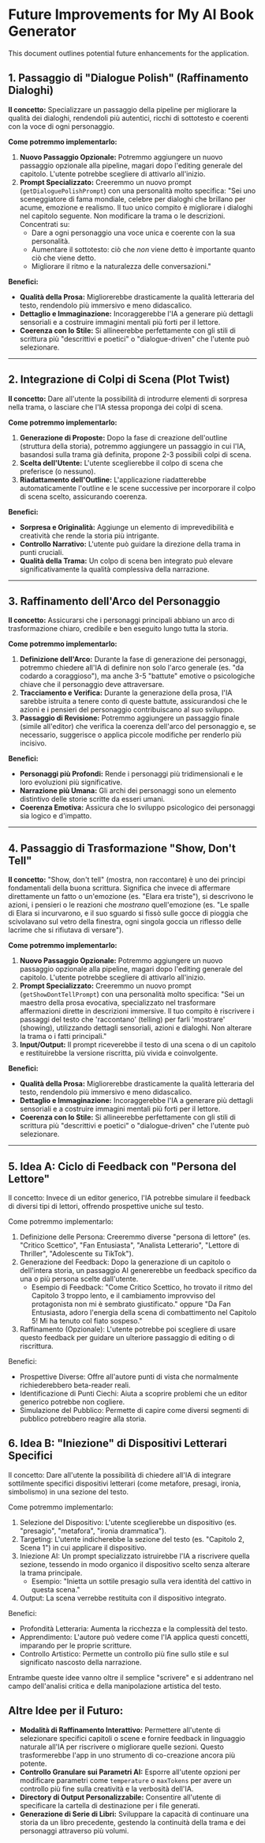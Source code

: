 # Future Improvements for My AI Book Generator

This document outlines potential future enhancements for the application.

## 1. Passaggio di "Dialogue Polish" (Raffinamento Dialoghi)

**Il concetto:** Specializzare un passaggio della pipeline per migliorare la qualità dei dialoghi, rendendoli più autentici, ricchi di sottotesto e coerenti con la voce di ogni personaggio.

**Come potremmo implementarlo:**
1.  **Nuovo Passaggio Opzionale:** Potremmo aggiungere un nuovo passaggio opzionale alla pipeline, magari dopo l'editing generale del capitolo. L'utente potrebbe scegliere di attivarlo all'inizio.
2.  **Prompt Specializzato:** Creeremmo un nuovo prompt (`getDialoguePolishPrompt`) con una personalità molto specifica: "Sei uno sceneggiatore di fama mondiale, celebre per dialoghi che brillano per acume, emozione e realismo. Il tuo unico compito è migliorare i dialoghi nel capitolo seguente. Non modificare la trama o le descrizioni. Concentrati su:
    *   Dare a ogni personaggio una voce unica e coerente con la sua personalità.
    *   Aumentare il sottotesto: ciò che *non* viene detto è importante quanto ciò che viene detto.
    *   Migliorare il ritmo e la naturalezza delle conversazioni."

**Benefici:**
*   **Qualità della Prosa:** Migliorerebbe drasticamente la qualità letteraria del testo, rendendolo più immersivo e meno didascalico.
*   **Dettaglio e Immaginazione:** Incoraggerebbe l'IA a generare più dettagli sensoriali e a costruire immagini mentali più forti per il lettore.
*   **Coerenza con lo Stile:** Si allineerebbe perfettamente con gli stili di scrittura più "descrittivi e poetici" o "dialogue-driven" che l'utente può selezionare.

---

## 2. Integrazione di Colpi di Scena (Plot Twist)

**Il concetto:** Dare all'utente la possibilità di introdurre elementi di sorpresa nella trama, o lasciare che l'IA stessa proponga dei colpi di scena.

**Come potremmo implementarlo:**
1.  **Generazione di Proposte:** Dopo la fase di creazione dell'outline (struttura della storia), potremmo aggiungere un passaggio in cui l'IA, basandosi sulla trama già definita, propone 2-3 possibili colpi di scena.
2.  **Scelta dell'Utente:** L'utente sceglierebbe il colpo di scena che preferisce (o nessuno).
3.  **Riadattamento dell'Outline:** L'applicazione riadatterebbe automaticamente l'outline e le scene successive per incorporare il colpo di scena scelto, assicurando coerenza.

**Benefici:**
*   **Sorpresa e Originalità:** Aggiunge un elemento di imprevedibilità e creatività che rende la storia più intrigante.
*   **Controllo Narrativo:** L'utente può guidare la direzione della trama in punti cruciali.
*   **Qualità della Trama:** Un colpo di scena ben integrato può elevare significativamente la qualità complessiva della narrazione.

---

## 3. Raffinamento dell'Arco del Personaggio

**Il concetto:** Assicurarsi che i personaggi principali abbiano un arco di trasformazione chiaro, credibile e ben eseguito lungo tutta la storia.

**Come potremmo implementarlo:**
1.  **Definizione dell'Arco:** Durante la fase di generazione dei personaggi, potremmo chiedere all'IA di definire non solo l'arco generale (es. "da codardo a coraggioso"), ma anche 3-5 "battute" emotive o psicologiche chiave che il personaggio deve attraversare.
2.  **Tracciamento e Verifica:** Durante la generazione della prosa, l'IA sarebbe istruita a tenere conto di queste battute, assicurandosi che le azioni e i pensieri del personaggio contribuiscano al suo sviluppo.
3.  **Passaggio di Revisione:** Potremmo aggiungere un passaggio finale (simile all'editor) che verifica la coerenza dell'arco del personaggio e, se necessario, suggerisce o applica piccole modifiche per renderlo più incisivo.

**Benefici:**
*   **Personaggi più Profondi:** Rende i personaggi più tridimensionali e le loro evoluzioni più significative.
*   **Narrazione più Umana:** Gli archi dei personaggi sono un elemento distintivo delle storie scritte da esseri umani.
*   **Coerenza Emotiva:** Assicura che lo sviluppo psicologico dei personaggi sia logico e d'impatto.

---

## 4. Passaggio di Trasformazione "Show, Don't Tell"

**Il concetto:** "Show, don't tell" (mostra, non raccontare) è uno dei principi fondamentali della buona scrittura. Significa che invece di affermare direttamente un fatto o un'emozione (es. "Elara era triste"), si descrivono le azioni, i pensieri o le reazioni che *mostrano* quell'emozione (es. "Le spalle di Elara si incurvarono, e il suo sguardo si fissò sulle gocce di pioggia che scivolavano sul vetro della finestra, ogni singola goccia un riflesso delle lacrime che si rifiutava di versare").

**Come potremmo implementarlo:**
1.  **Nuovo Passaggio Opzionale:** Potremmo aggiungere un nuovo passaggio opzionale alla pipeline, magari dopo l'editing generale del capitolo. L'utente potrebbe scegliere di attivarlo all'inizio.
2.  **Prompt Specializzato:** Creeremmo un nuovo prompt (`getShowDontTellPrompt`) con una personalità molto specifica: "Sei un maestro della prosa evocativa, specializzato nel trasformare affermazioni dirette in descrizioni immersive. Il tuo compito è riscrivere i passaggi del testo che 'raccontano' (telling) per farli 'mostrare' (showing), utilizzando dettagli sensoriali, azioni e dialoghi. Non alterare la trama o i fatti principali."
3.  **Input/Output:** Il prompt riceverebbe il testo di una scena o di un capitolo e restituirebbe la versione riscritta, più vivida e coinvolgente.

**Benefici:**
*   **Qualità della Prosa:** Migliorerebbe drasticamente la qualità letteraria del testo, rendendolo più immersivo e meno didascalico.
*   **Dettaglio e Immaginazione:** Incoraggerebbe l'IA a generare più dettagli sensoriali e a costruire immagini mentali più forti per il lettore.
*   **Coerenza con lo Stile:** Si allineerebbe perfettamente con gli stili di scrittura più "descrittivi e poetici" o "dialogue-driven" che l'utente può selezionare.

---

## 5. Idea A: Ciclo di Feedback con "Persona del Lettore"

  Il concetto: Invece di un editor generico, l'IA potrebbe simulare il feedback di diversi tipi di lettori, offrendo prospettive uniche sul
  testo.

  Come potremmo implementarlo:
   1. Definizione delle Persona: Creeremmo diverse "persona di lettore" (es. "Critico Scettico", "Fan Entusiasta", "Analista Letterario",
      "Lettore di Thriller", "Adolescente su TikTok").
   2. Generazione del Feedback: Dopo la generazione di un capitolo o dell'intera storia, un passaggio AI genererebbe un feedback specifico da
      una o più persona scelte dall'utente.
       * Esempio di Feedback: "Come Critico Scettico, ho trovato il ritmo del Capitolo 3 troppo lento, e il cambiamento improvviso del
         protagonista non mi è sembrato giustificato." oppure "Da Fan Entusiasta, adoro l'energia della scena di combattimento nel Capitolo 5!
         Mi ha tenuto col fiato sospeso."
   3. Raffinamento (Opzionale): L'utente potrebbe poi scegliere di usare questo feedback per guidare un ulteriore passaggio di editing o di
      riscrittura.

  Benefici:
   * Prospettive Diverse: Offre all'autore punti di vista che normalmente richiederebbero beta-reader reali.
   * Identificazione di Punti Ciechi: Aiuta a scoprire problemi che un editor generico potrebbe non cogliere.
   * Simulazione del Pubblico: Permette di capire come diversi segmenti di pubblico potrebbero reagire alla storia.

## 6. Idea B: "Iniezione" di Dispositivi Letterari Specifici

  Il concetto: Dare all'utente la possibilità di chiedere all'IA di integrare sottilmente specifici dispositivi letterari (come metafore,
  presagi, ironia, simbolismo) in una sezione del testo.

  Come potremmo implementarlo:
   1. Selezione del Dispositivo: L'utente sceglierebbe un dispositivo (es. "presagio", "metafora", "ironia drammatica").
   2. Targeting: L'utente indicherebbe la sezione del testo (es. "Capitolo 2, Scena 1") in cui applicare il dispositivo.
   3. Iniezione AI: Un prompt specializzato istruirebbe l'IA a riscrivere quella sezione, tessendo in modo organico il dispositivo scelto senza
      alterare la trama principale.
       * Esempio: "Inietta un sottile presagio sulla vera identità del cattivo in questa scena."
   4. Output: La scena verrebbe restituita con il dispositivo integrato.

  Benefici:
   * Profondità Letteraria: Aumenta la ricchezza e la complessità del testo.
   * Apprendimento: L'autore può vedere come l'IA applica questi concetti, imparando per le proprie scritture.
   * Controllo Artistico: Permette un controllo più fine sullo stile e sul significato nascosto della narrazione.

  Entrambe queste idee vanno oltre il semplice "scrivere" e si addentrano nel campo dell'analisi critica e della manipolazione artistica del
  testo.

## Altre Idee per il Futuro:

*   **Modalità di Raffinamento Interattivo:** Permettere all'utente di selezionare specifici capitoli o scene e fornire feedback in linguaggio naturale all'IA per riscrivere o migliorare quelle sezioni. Questo trasformerebbe l'app in uno strumento di co-creazione ancora più potente.
*   **Controllo Granulare sui Parametri AI:** Esporre all'utente opzioni per modificare parametri come `temperature` o `maxTokens` per avere un controllo più fine sulla creatività e la verbosità dell'IA.
*   **Directory di Output Personalizzabile:** Consentire all'utente di specificare la cartella di destinazione per i file generati.
*   **Generazione di Serie di Libri:** Sviluppare la capacità di continuare una storia da un libro precedente, gestendo la continuità della trama e dei personaggi attraverso più volumi.
